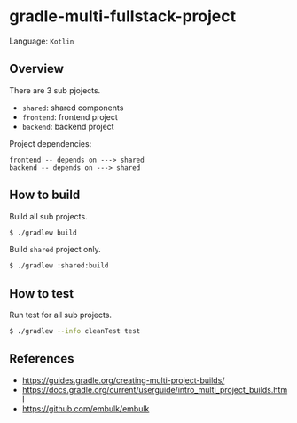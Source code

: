 # gradle-multi-fullstack-project

Language: `Kotlin`

## Overview

There are 3 sub pjojects.

* `shared`: shared components
* `frontend`: frontend project
* `backend`: backend project

Project dependencies: 
```
frontend -- depends on ---> shared
backend -- depends on ---> shared
```

## How to build

Build all sub projects.

```bash
$ ./gradlew build
```

Build `shared` project only.

```bash
$ ./gradlew :shared:build
```

## How to test

Run test for all sub projects.

```bash
$ ./gradlew --info cleanTest test
```

## References

* https://guides.gradle.org/creating-multi-project-builds/
* https://docs.gradle.org/current/userguide/intro_multi_project_builds.html
* https://github.com/embulk/embulk
